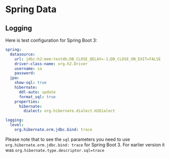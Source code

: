 # Spring Data


## Logging

Here is test configuration for Spring Boot 3:

```yaml
spring:
  datasource:
    url: jdbc:h2:mem:testdb;DB_CLOSE_DELAY=-1;DB_CLOSE_ON_EXIT=FALSE
    driver-class-name: org.h2.Driver
    username: sa
    password:
  jpa:
    show-sql: true
    hibernate:
      ddl-auto: update
      format_sql: true
    properties:
      hibernate:
        dialect: org.hibernate.dialect.H2Dialect

logging:
  level:
    org.hibernate.orm.jdbc.bind: trace
```

Please note that to see the `sql` parameters you need to use `org.hibernate.orm.jdbc.bind: trace` for Spring Boot 3.
For earlier version it was `org.hibernate.type.descriptor.sql=trace`
